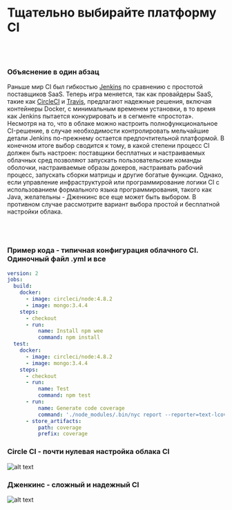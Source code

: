 # Тщательно выбирайте платформу CI

<br/><br/>

### Объяснение в один абзац

Раньше мир CI был гибкостью [Jenkins](https://jenkins.io/) по сравнению с простотой поставщиков SaaS. Теперь игра меняется, так как провайдеры SaaS, такие как [CircleCI](https://circleci.com/) и [Travis](https://travis-ci.org/), предлагают надежные решения, включая контейнеры Docker, с минимальным временем установки, в то время как Jenkins пытается конкурировать и в сегменте «простота». Несмотря на то, что в облаке можно настроить полнофункциональное CI-решение, в случае необходимости контролировать мельчайшие детали Jenkins по-прежнему остается предпочтительной платформой. В конечном итоге выбор сводится к тому, в какой степени процесс CI должен быть настроен: поставщики бесплатных и настраиваемых облачных сред позволяют запускать пользовательские команды оболочки, настраиваемые образы докеров, настраивать рабочий процесс, запускать сборки матрицы и другие богатые функции. Однако, если управление инфраструктурой или программирование логики CI с использованием формального языка программирования, такого как Java, желательны - Дженкинс все еще может быть выбором. В противном случае рассмотрите вариант выбора простой и бесплатной настройки облака.

<br/><br/>

### Пример кода - типичная конфигурация облачного CI. Одиночный файл .yml и все

```yaml
version: 2
jobs:
  build:
    docker:
      - image: circleci/node:4.8.2
      - image: mongo:3.4.4
    steps:
      - checkout
      - run:
          name: Install npm wee
          command: npm install
  test:
    docker:
      - image: circleci/node:4.8.2
      - image: mongo:3.4.4
    steps:
      - checkout
      - run:
          name: Test
          command: npm test
      - run:
          name: Generate code coverage
          command: './node_modules/.bin/nyc report --reporter=text-lcov'      
      - store_artifacts:
          path: coverage
          prefix: coverage

```

### Circle CI - почти нулевая настройка облака CI

![alt text](/assets/images/circleci.png "API error handling")

### Дженкинс - сложный и надежный CI

![alt text](/assets/images/jenkins_dashboard.png "API error handling")

<br/><br/>
